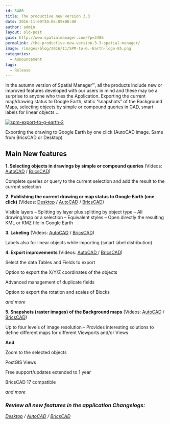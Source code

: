 ```yaml
---
id: 3486
title: The productive new version 3.3
date: 2016-11-09T20:05:09+00:00
author: admin
layout: old-post
guid: http://www.spatialmanager.com/?p=3486
permalink: /the-productive-new-version-3-3-spatial-manager/
image: /images/blog/2016/11/SPM-to-G.-Earth-logo-85.png
categories:
  - Announcement
tags:
  - Release
---
```

<p>
  In the autumn version of Spatial Manager™, all the products include new or improved features developed with our users in mind and these may be a surprise to anyone who tries the Application. Exporting the current map/drawing status to Google Earth, static &#8220;snapshots&#8221; of the Background Maps, selecting objects by simple or compound queries in CAD, smart labels for linear objects &#8230;
</p>

<!--more-->

<div>
  <a href="/images/blog/2016/11/SPM-Export-to-G.-Earth-2.png" target="_blank" rel="nofollow"><img src="/images/blog/2016/11/SPM-Export-to-G.-Earth-2-1024x623.png" alt="spm-export-to-g-earth-2" width="625" height="380" srcset="/images/blog/2016/11/SPM-Export-to-G.-Earth-2-1024x623.png 1024w, /images/blog/2016/11/SPM-Export-to-G.-Earth-2-300x182.png 300w, /images/blog/2016/11/SPM-Export-to-G.-Earth-2-768x467.png 768w, /images/blog/2016/11/SPM-Export-to-G.-Earth-2-624x379.png 624w, /images/blog/2016/11/SPM-Export-to-G.-Earth-2.png 1105w" sizes="(max-width: 625px) 100vw, 625px" /></a>
  
  <p>
    Exporting the drawing to Google Earth by one click (AutoCAD image. Same from BricsCAD or Desktop)
  </p>
</div>

## Main New features

**1. Selecting objects in drawings by simple or compound queries** (Videos: <a href="https://youtu.be/b-j_AFHF0aY" target="_blank" rel="nofollow">AutoCAD</a> / <a href="https://youtu.be/i9-PqDRcKy4" target="_blank" rel="nofollow">BricsCAD</a>)
  
Complete queries or query to the current selection and add the result to the current selection

**2. Publishing the current drawing or map status to Google Earth (one click)** (Videos: <a href="https://youtu.be/zQvhHOaajWM" target="_blank" rel="nofollow">Desktop</a> / <a href="https://youtu.be/-nkRrTs0eY4" target="_blank" rel="nofollow">AutoCAD</a> / <a href="https://youtu.be/_fIViJ70Be8" target="_blank" rel="nofollow">BricsCAD</a>)
  
Visible layers – Splitting by layer plus splitting by object type – All drawing/map or a selection – Equivalent styles – Open directly the resulting KML or KMZ file in Google Earth

**3. Labeling** (Videos: <a href="https://youtu.be/zJ6A-bNu5dA" target="_blank" rel="nofollow">AutoCAD</a> / <a href="https://youtu.be/JoI9XeU6Yho" target="_blank" rel="nofollow">BricsCAD</a>)
  
Labels also for linear objects while importing (smart label distribution)

**4. Export improvements** (Videos: <a href="https://youtu.be/lEm017kOkzc" target="_blank" rel="nofollow">AutoCAD </a>/ <a href="https://youtu.be/PM05LrwVQ8w" target="_blank" rel="nofollow">BricsCAD</a>)
  
Select the data Tables and Fields to export
  
Option to export the X/Y/Z coordinates of the objects
  
Advanced management of duplicate fields
  
Option to export the rotation and scales of Blocks
  
_and more_

**5. Snapshots (raster images) of the Background maps** (Videos: <a href="https://youtu.be/QiPSpivnlHQ" target="_blank" rel="nofollow">AutoCAD</a> / <a href="https://youtu.be/UQ1N0A06tH4" target="_blank" rel="nofollow">BricsCAD</a>)
  
Up to four levels of image resolution – Provides interesting solutions to define different maps for different Viewports and/or Views

**And**
  
Zoom to the selected objects
  
PostGIS Views
  
Free support/updates extended to 1 year
  
BricsCAD 17 compatible
  
_and more_

### _Review all new features in the application Changelogs:_

_<a href="http://wiki.spatialmanager.com/index.php/Spatial_Manager_Desktop%E2%84%A2_Changelog" target="_blank" rel="nofollow">Desktop</a> / <a href="http://wiki.spatialmanager.com/index.php/Spatial_Manager%E2%84%A2_for_AutoCAD_Changelog" target="_blank" rel="nofollow">AutoCAD</a> / <a href="http://wiki.spatialmanager.com/index.php/Spatial_Manager%E2%84%A2_for_BricsCAD_Changelog" target="_blank" rel="nofollow">BricsCAD</a>_